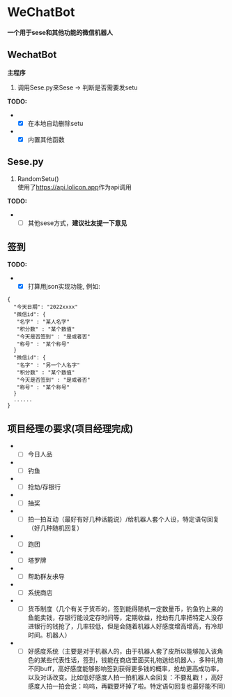 # WeChatBot
__一个用于sese和其他功能的微信机器人__

## WechatBot
__主程序__
1. 调用Sese.py来Sese $\rightarrow$ 判断是否需要发setu

__TODO:__
- -[x] 在本地自动删除setu
- -[x] 内置其他函数

## Sese.py
1. RandomSetu() <br>
使用了<https://api.lolicon.app>作为api调用

__TODO:__
- -[ ] 其他sese方式，__建议社友提一下意见__
 
## 签到
__TODO:__
- -[x] 打算用json实现功能, 例如: 
```
{
  "今天日期": "2022xxxx"
  "微信id": {
   "名字" : "某人名字"
   "积分数" : "某个数值"
   "今天是否签到" : "是或者否"
   "称号" : "某个称号"
  }
  "微信id": {
   "名字" : "另一个人名字"
   "积分数" : "某个数值"
   "今天是否签到" : "是或者否"
   "称号" : "某个称号"
  }
  ......
}
```



## __项目经理の要求(项目经理完成)__
 - -[ ] 今日人品
 - -[ ] 钓鱼
 - -[ ] 抢劫/存银行
 - -[ ] 抽奖
 - -[ ] 拍一拍互动（最好有好几种话能说）/给机器人套个人设，特定语句回复（好几种随机回复）
 - -[ ] 跑团
 - -[ ] 塔罗牌
 - -[ ] 帮助群友~~求~~导
 - -[ ] 系统商店
 - -[ ] 货币制度（几个有关于货币的，签到能得随机一定数量币，钓鱼钓上来的鱼能卖钱，存银行能设定存时间等，定期收益，抢劫有几率把特定人没存进银行的钱抢了，几率较低，但是会随着机器人好感度增高增高，有冷却时间。机器人）
 - -[ ] 好感度系统（主要是对于机器人的，由于机器人套了皮所以能够加入该角色的某些代表性话，签到，钱能在商店里面买礼物送给机器人，多种礼物不同buff，高好感度能够影响签到获得更多钱的概率，抢劫更高成功率，以及对话改变。比如低好感度人拍一拍机器人会回复：不要乱戳！，高好感度人拍一拍会说：呜呜，再戳要坏掉了啦。特定语句回复也最好能不同）
